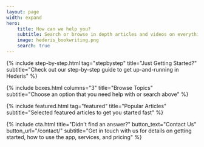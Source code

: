 ```yaml
---
layout: page
width: expand
hero:
    title: How can we help you?
    subtitle: Search or browse in depth articles and videos on everything Hederis, from getting started to advanced design concepts, page layout tools, preflighting, and more.
    image: hederis_bookwriting.png
    search: true
---
```


{% include step-by-step.html tag="stepbystep" title="Just Getting Started?" subtitle="Check out our step-by-step guide to get up-and-running in Hederis" %}

{% include boxes.html columns="3" title="Browse Topics" subtitle="Choose an option that you need help with or search above" %}

{% include featured.html tag="featured" title="Popular Articles" subtitle="Selected featured articles to get you started fast" %}

<!-- {% include videos.html columns="2" title="Video Tutorials" subtitle="Watch screencasts to get you started fast with Jekyll" %}

{% include faqs.html multiple="true" title="Frequently asked questions" category="presale" subtitle="Find quicke answers to frequent pre-sale questions asked by customers" %} -->

<!-- {% include team.html authors="evan, john, sara, alex, tom, daniel" title="We are here to help" subtitle="Our team is just an email away ready to answer your questions" %} -->

{% include cta.html title="Didn't find an answer?" button_text="Contact Us" button_url="/contact/" subtitle="Get in touch with us for details on getting started, how to use the app, services, and pricing" %}

